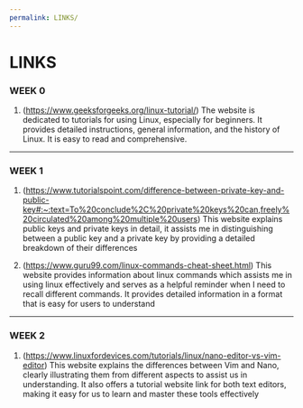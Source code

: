 ```yaml
---
permalink: LINKS/
---
```


# LINKS

### WEEK 0
1. (https://www.geeksforgeeks.org/linux-tutorial/)
The website is dedicated to tutorials for using Linux, especially for beginners.
It provides detailed instructions, general information, and the history of Linux. It is easy to read and comprehensive.

___

### WEEK 1
1. (https://www.tutorialspoint.com/difference-between-private-key-and-public-key#:~:text=To%20conclude%2C%20private%20keys%20can,freely%20circulated%20among%20multiple%20users)
This website explains public keys and private keys in detail, it  assists me in distinguishing between a public key and a private key by providing a detailed breakdown of their differences

2. (https://www.guru99.com/linux-commands-cheat-sheet.html)
This website provides information about linux commands which assists me in using linux effectively and serves as a helpful reminder when I need to recall different commands. It provides detailed information in a format that is easy for users to understand

___

### WEEK 2
1. (https://www.linuxfordevices.com/tutorials/linux/nano-editor-vs-vim-editor)
This website explains the differences between Vim and Nano, clearly illustrating them from different aspects to assist us in understanding. It also offers a tutorial website link for both text editors, making it easy for us to learn and master these tools effectively
